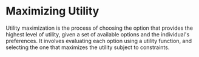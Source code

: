 # Maximizing Utility
Utility maximization is the process of choosing the option that provides the highest level of utility, given a set of available options and the individual's preferences. It involves evaluating each option using a utility function, and selecting the one that maximizes the utility subject to constraints.